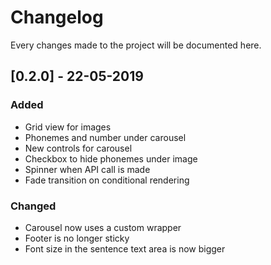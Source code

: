 # Changelog

Every changes made to the project will be documented here.

## [0.2.0] - 22-05-2019
### Added
 - Grid view for images
 - Phonemes and number under carousel
 - New controls for carousel
 - Checkbox to hide phonemes under image
 - Spinner when API call is made
 - Fade transition on conditional rendering

### Changed
 - Carousel now uses a custom wrapper
 - Footer is no longer sticky
 - Font size in the sentence text area is now bigger

